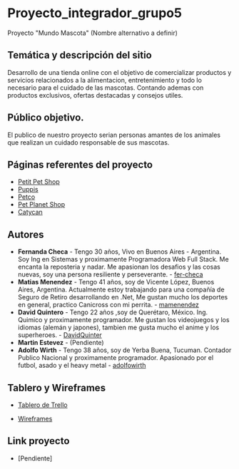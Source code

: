 # Proyecto_integrador_grupo5
Proyecto "Mundo Mascota" (Nombre alternativo a definir)
## Temática y descripción del sitio

Desarrollo de una tienda online con el objetivo de comercializar productos y servicios relacionados a la alimentacion, entretenimiento y todo lo necesario para el cuidado de las mascotas. Contando ademas con productos exclusivos, ofertas destacadas y consejos utiles.

## Público objetivo.

El publico de nuestro proyecto serian personas amantes de los animales que realizan un cuidado responsable de sus mascotas.
## Páginas referentes del proyecto

* [Petit Pet Shop](https://www.petitpetshop.com.ar/) 
* [Puppis](https://www.puppis.com.ar/) 
* [Petco](https://www.petco.com.mx/) 
* [Pet Planet Shop](https://petplanetshop.com.ar/) 
* [Catycan](https://www.catycan.com/)


## Autores

* **Fernanda Checa** - Tengo 30 años, Vivo en Buenos Aires - Argentina. Soy Ing en Sistemas y proximamente Programadora Web Full Stack. Me encanta la reposteria y nadar. Me apasionan los desafios y las cosas nuevas, 
soy una persona resiliente y perseverante. - [fer-checa](https://github.com/fer-checa)
* **Matias Menendez** - Tengo 41 años, soy de Vicente López, Buenos Aires, Argentina. Actualmente estoy trabajando para una compañía de Seguro de Retiro desarrollando en .Net, Me gustan mucho los deportes en general, practico Canicross con mi perrita. - [mamenendez](https://github.com/mamenendez)
* **David Quintero** - Tengo 22 años ,soy de Querétaro, México. Ing. Quimico y proximamente programador. Me gustan los videojuegos y los idiomas (alemán y japones), tambien me gusta mucho el anime y los superheroes. - [DavidQuinter](https://github.com/DavidQuinter)
* **Martin Estevez** - (Pendiente)
* **Adolfo Wirth** - Tengo 38 años, soy de Yerba Buena, Tucuman. Contador Publico Nacional y proximamente programador. Apasionado por el futbol, asado y el heavy metal - [adolfowirth](https://github.com/adolfowirth)

## Tablero y Wireframes

* [Tablero de Trello](https://trello.com/b/Do965XMg/dh-full-stack)

* [Wireframes](Pendiente)

## Link proyecto 

* [Pendiente]
